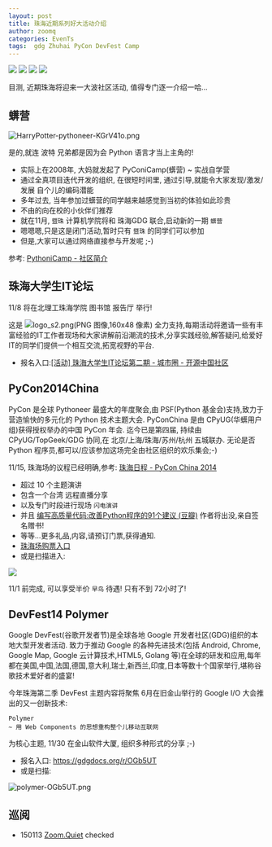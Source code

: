 ```yaml
---
layout: post
title: 珠海近期系列好大活动介绍
author: zoomq
categories: EvenTs
tags:  gdg Zhuhai PyCon DevFest Camp
---
```


![](http://0.zoomquiet.top/CPyUG/PyCon2014China/design/PyCon2013CHIna_logo_w200-h150.png?imageView2/2/w/300)
![](http://0.zoomquiet.top/CPyUG/PythoniCamp/Keep_calm_and_learn_Python.jpg?imageView2/2/h/150)
![](http://0.zoomquiet.top/ZHGDG/2014/141018-devfest/141001-zhgdg-devfest.png?imageView2/2/w/400)
![](http://0.zoomquiet.top/ZHGDG/wechat/zhuhai_1765084_174809_EfmsC_bi.jpg?imageMogr2/crop/!200x200a10a40)

目测, 近期珠海将迎来一大波社区活动, 值得专门逐一介绍一哈...

<!--more-->

## 蠎营
![HarryPotter-pythoneer-KGrV41o.png](http://0.zoomquiet.top/CPyUG/PythoniCamp/HarryPotter-pythoneer-KGrV41o.png)

是的,就连 波特 兄弟都是因为会 Python 语言才当上主角的!

- 实际上在2008年, 大妈就发起了 PyConiCamp(蠎营) ~ 实战自学营
- 通过全真项目迭代开发的组织, 在很短时间里, 通过引导,就能令大家发现/激发/发展 自个儿的编码潜能
- 多年过去, 当年参加过蠎营的同学越来越感觉到当初的体验如此珍贵
- 不由的向在校的小伙伴们推荐
- 就在11月, `暨珠` 计算机学院将和 珠海GDG 联合,启动新的一期 `蠎营`
- 嗯嗯嗯,只是这是闭门活动,暂时只有 `暨珠` 的同学们可以参加
- 但是,大家可以通过网络直接参与开发呢 ;-)

参考: [PythoniCamp - 社区简介](https://code.google.com/p/kcpycamp/wiki/PythoniCamp)


## 珠海大学生IT论坛

11/8 将在北理工珠海学院 图书馆 报告厅 举行!

这是 ![logo_s2.png(PNG 图像,160x48 像素)](http://www.oschina.net/img/logo_s2.png) 全力支持,每期活动将邀请一些有丰富经验的IT工作者现场和大家讲解前沿潮流的技术,分享实践经验,解答疑问,给爱好IT的同学们提供一个相互交流,拓宽视野的平台. 

- 报名入口:[[活动] 珠海大学生IT论坛第二期 - 城市圈 - 开源中国社区](http://city.oschina.net/zhuhai/event/174809)


## PyCon2014China
PyCon 是全球 Pythoneer 最盛大的年度聚会,由 PSF(Python 基金会)支持,致力于营造愉快的多元化的 Python 技术主题大会.
PyConChina 是由 CPyUG(华蠎用户组)获得授权举办的中国 PyCon 年会.
迄今已是第四届, 持续由 CPyUG/TopGeek/GDG 协同,在 北京/上海/珠海/苏州/杭州 五城联办.
无论是否 Python 程序员,都可以/应该参加这场完全由社区组织的欢乐集会;-)

11/15, 珠海场的议程已经明确,参考: [珠海日程 - PyCon China 2014](http://cn.pycon.org/zhuhai.html)

- 超过 10 个主题演讲
- 包含一个台湾 远程直播分享
- 以及专门时段进行现场 `闪电演讲`
- 并且 [编写高质量代码:改善Python程序的91个建议 (豆瓣)](http://book.douban.com/subject/25910544/) 作者将出没,亲自签名赠书!
- 等等...更多礼品,内容,请预订门票,获得通知.
- [珠海场购票入口](http://19wu.com/events/38) 
- 或是扫描进入:

![](http://0.zoomquiet.top/CPyUG/PyCon2014China/19wu-pyconzh-640.png)

11/1 前完成, 可以享受半价 `早鸟` 待遇! 只有不到 72小时了!


## DevFest14 Polymer

Google DevFest(谷歌开发者节)是全球各地 Google 开发者社区(GDG)组织的本地大型开发者活动. 
致力于推动 Google 的各种先进技术(包括 Android, Chrome, Google Map, Google 云计算技术,HTML5, Golang 等)在全球的研发和应用,每年都在美国,中国,法国,德国,意大利,瑞士,新西兰,印度,日本等数十个国家举行,堪称谷歌技术爱好者的盛宴!

今年珠海第二季 DevFest 主题内容将聚焦 6月在旧金山举行的 Google I/O 大会推出的又一创新技术:
    
    Polymer 
    ~ 用 Web Components 的思想重构整个儿移动互联网

为核心主题,
11/30 在金山软件大厦, 组织多种形式的分享 ;-)

- 报名入口: https://gdgdocs.org/r/OGb5UT
- 或是扫描:

![polymer-OGb5UT.png](http://0.zoomquiet.top/ZHGDG/2014/141130-devfest/polymer-OGb5UT.png)





## 巡阅
- 150113 [Zoom.Quiet](http://zoomquiet.io/) checked




